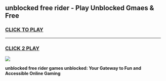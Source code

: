 
## unblocked free rider - Play Unblocked Gmaes & Free
<h3>
<a href="https://news.freeplayer.one?title=unblocked_free_rider&ref=23F">CLICK TO PLAY</a></h3>
<hr>

<h3>
<a href="https://news.freeplayer.one?title=unblocked_free_rider&ref=23F">CLICK 2 PLAY</a>
  
</h3>

<a href="https://news.freeplayer.one?title=unblocked_free_rider&ref=23F/"><img src="https://clearcache.store/games.png"></a>


**unblocked free rider games unblocked: Your Gateway to Fun and Accessible Online Gaming**
